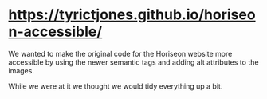 # https://tyrictjones.github.io/horiseon-accessible/

We wanted to make the original code for the Horiseon website more accessible by using the newer semantic tags and adding alt attributes to the images. 

While we were at it we thought we would tidy everything up a bit. 
